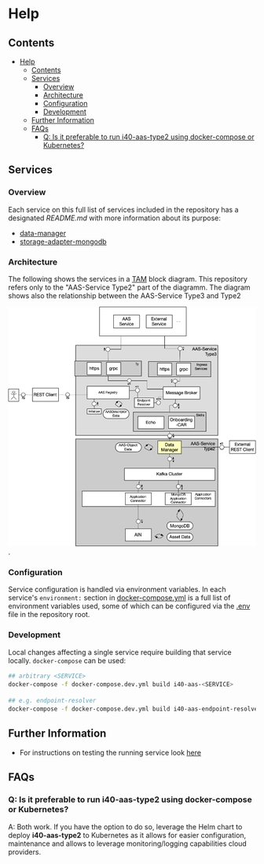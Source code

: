 # Help

## Contents

- [Help](#help)
  - [Contents](#contents)
  - [Services](#services)
    - [Overview](#overview)
    - [Architecture](#architecture)
    - [Configuration](#configuration)
    - [Development](#development)
  - [Further Information](#further-information)
  - [FAQs](#faqs)
    - [Q: Is it preferable to run i40-aas-type2 using docker-compose or Kubernetes?](#q-is-it-preferable-to-run-i40-aas-type2-using-docker-compose-or-kubernetes)

## Services

### Overview

Each service on this full list of services included in the repository has a designated _README.md_ with more information about its purpose:

- [data-manager](markdown/data-manager.md)
- [storage-adapter-mongodb](markdown/storage-adapter-mongodb.md)

### Architecture

The following shows the services in a [TAM](http://www.fmc-modeling.org/fmc-and-tam) block diagram. This repository refers only to the "AAS-Service Type2" part of the diagramm. The diagram shows also the relationship between the AAS-Service Type3 and Type2

![The big picture](images/AAS_SERVICE_Type2.png).

### Configuration

Service configuration is handled via environment variables. In each service's `environment:` section in [docker-compose.yml](../docker-compose.yml) is a full list of environment variables used, some of which can be configured via the [.env](../.env) file in the repository root.

### Development

Local changes affecting a single service require building that service locally.
`docker-compose` can be used:
```bash
## arbitrary <SERVICE>
docker-compose -f docker-compose.dev.yml build i40-aas-<SERVICE>

## e.g. endpoint-resolver
docker-compose -f docker-compose.dev.yml build i40-aas-endpoint-resolver
```

## Further Information

- For instructions on testing the running service look [here](markdown/test.md#Test)

## FAQs

### Q: Is it preferable to run i40-aas-type2 using docker-compose or Kubernetes?

A: Both work. If you have the option to do so, leverage the Helm chart to deploy **i40-aas-type2** to Kubernetes as it allows for easier configuration, maintenance and allows to leverage monitoring/logging capabilities cloud providers.
